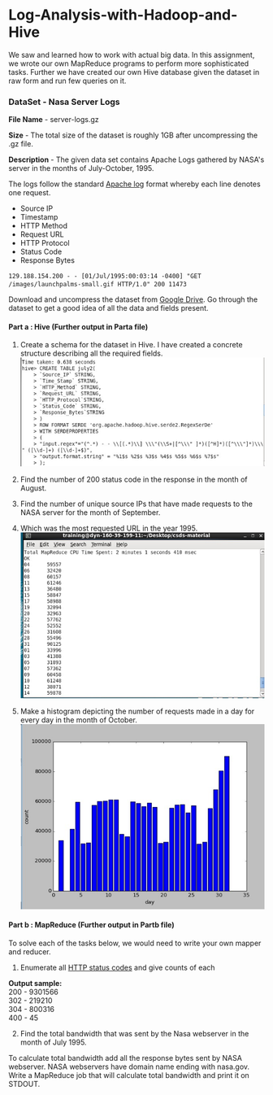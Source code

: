 # Log-Analysis-with-Hadoop-and-Hive
We saw and learned how to work with actual big data. In this assignment, we wrote our own MapReduce programs to perform more sophisticated tasks. Further we have created our own Hive database given the dataset in raw form and run few queries on it.   

### DataSet - Nasa Server Logs

**File Name** - server-logs.gz

**Size** - The total size of the dataset is roughly 1GB after uncompressing the .gz file. 

**Description** - The given data set contains Apache Logs gathered by NASA's server in the months of July-October, 1995.

The logs follow the standard [Apache log](https://httpd.apache.org/docs/2.4/logs.html#accesslog) format whereby each line denotes one request.

- Source IP 
- Timestamp 
- HTTP Method
- Request URL
- HTTP Protocol
- Status Code 
- Response Bytes

```
129.188.154.200 - - [01/Jul/1995:00:03:14 -0400] "GET /images/launchpalms-small.gif HTTP/1.0" 200 11473
```

Download and uncompress the dataset from [Google Drive](https://drive.google.com/open?id=0B6qnKGQsJnFfWG02N2loUVluck0). Go through the dataset to get a good idea of all the data and fields present. 

#### Part a : Hive (Further output in Parta file)

1. Create a schema for the dataset in Hive. I have created a concrete structure describing all the required fields.   
![output1](output1.jpg)

2. Find the number of 200 status code in the response in the month of August. 

3. Find the number of unique source IPs that have made requests to the NASA server for the month of September. 

4. Which was the most requested URL in the year 1995.  
![output4](output4.jpg)

5. Make a histogram depicting the number of requests made in a day for every day in the month of October.   
![output5](output5.jpg)

#### Part b : MapReduce (Further output in Partb file)

To solve each of the tasks below, we would need to write your own mapper and reducer.

1. Enumerate all [HTTP status codes](https://en.wikipedia.org/wiki/List_of_HTTP_status_codes) and give counts of each 

  **Output sample:**  
  200 - 9301566   
  302 - 219210  
  304 - 800316    
  400 - 45    
  
2. Find the total bandwidth that was sent by the Nasa webserver in the month of July 1995. 

 To calculate total bandwidth add all the response bytes sent by NASA webserver. NASA webservers have domain name ending with  nasa.gov.  Write a MapReduce job that will calculate total bandwidth and print it on STDOUT.
 

